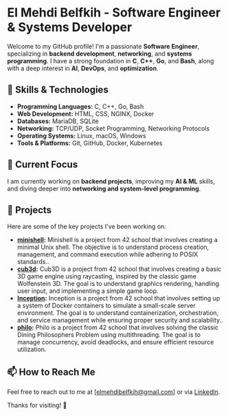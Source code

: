 # El Mehdi Belfkih - Software Engineer & Systems Developer

Welcome to my GitHub profile! I'm a passionate **Software Engineer**, specializing in **backend development**, **networking**, and **systems programming**. I have a strong foundation in **C**, **C++**, **Go**, and **Bash**, along with a deep interest in **AI**, **DevOps**, and **optimization**.

## 🔧 Skills & Technologies
- **Programming Languages:** C, C++, Go, Bash
- **Web Development:** HTML, CSS, NGINX, Docker
- **Databases:** MariaDB, SQLite
- **Networking:** TCP/UDP, Socket Programming, Networking Protocols
- **Operating Systems:** Linux, macOS, Windows
- **Tools & Platforms:** Git, GitHub, Docker, Kubernetes

## 🌱 Current Focus
I am currently working on **backend projects**, improving my **AI & ML** skills, and diving deeper into **networking and system-level programming**.

## 📂 Projects
Here are some of the key projects I've been working on:

- **[minishell](https://github.com/elmehdibelfkih/minishell/tree/main):** Minishell is a project from 42 school that involves creating a minimal Unix shell. The objective is to understand process creation, management, and command execution while adhering to POSIX standards..
- **[cub3d](https://github.com/elmehdibelfkih/cub3d):** Cub3D is a project from 42 school that involves creating a basic 3D game engine using raycasting, inspired by the classic game Wolfenstein 3D. The goal is to understand graphics rendering, handling user input, and implementing a simple game loop.
- **[Inception](https://github.com/elmehdibelfkih/Inception):** Inception is a project from 42 school that involves setting up a system of Docker containers to simulate a small-scale server environment. The goal is to understand containerization, orchestration, and service management while ensuring proper security and scalability..
- **[philo](https://github.com/elmehdibelfkih/philo):** Philo is a project from 42 school that involves solving the classic Dining Philosophers Problem using multithreading. The goal is to manage concurrency, avoid deadlocks, and ensure efficient resource utilization.

## 📫 How to Reach Me
Feel free to reach out to me at [elmehdibelfkih@gmail.com] or via [LinkedIn](https://www.linkedin.com/in/elmehdibelfkih/).

Thanks for visiting! 🌟
